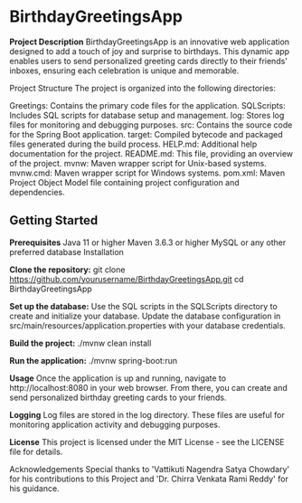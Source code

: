 # BirthdayGreetingsApp

**Project Description**
BirthdayGreetingsApp is an innovative web application designed to add a touch of joy and surprise to birthdays. This dynamic app enables users to send personalized greeting cards directly to their friends' inboxes, ensuring each celebration is unique and memorable.

Project Structure
The project is organized into the following directories:

Greetings: Contains the primary code files for the application.
SQLScripts: Includes SQL scripts for database setup and management.
log: Stores log files for monitoring and debugging purposes.
src: Contains the source code for the Spring Boot application.
target: Compiled bytecode and packaged files generated during the build process.
HELP.md: Additional help documentation for the project.
README.md: This file, providing an overview of the project.
mvnw: Maven wrapper script for Unix-based systems.
mvnw.cmd: Maven wrapper script for Windows systems.
pom.xml: Maven Project Object Model file containing project configuration and dependencies.

## Getting Started
**Prerequisites**
  Java 11 or higher
  Maven 3.6.3 or higher
  MySQL or any other preferred database
  Installation
  
**Clone the repository:**
  git clone https://github.com/yourusername/BirthdayGreetingsApp.git
  cd BirthdayGreetingsApp

**Set up the database:**
Use the SQL scripts in the SQLScripts directory to create and initialize your database.
Update the database configuration in src/main/resources/application.properties with your database credentials.

**Build the project:**
  ./mvnw clean install
  
**Run the application:**
  ./mvnw spring-boot:run
  
**Usage**
  Once the application is up and running, navigate to http://localhost:8080 in your web browser. From there, you can create and send personalized birthday greeting cards to your friends.

**Logging**
  Log files are stored in the log directory. These files are useful for monitoring application activity and debugging purposes.

**License**
  This project is licensed under the MIT License - see the LICENSE file for details.

Acknowledgements
Special thanks to 'Vattikuti Nagendra Satya Chowdary' for his contributions to this Project and 'Dr. Chirra Venkata Rami Reddy' for his guidance.
